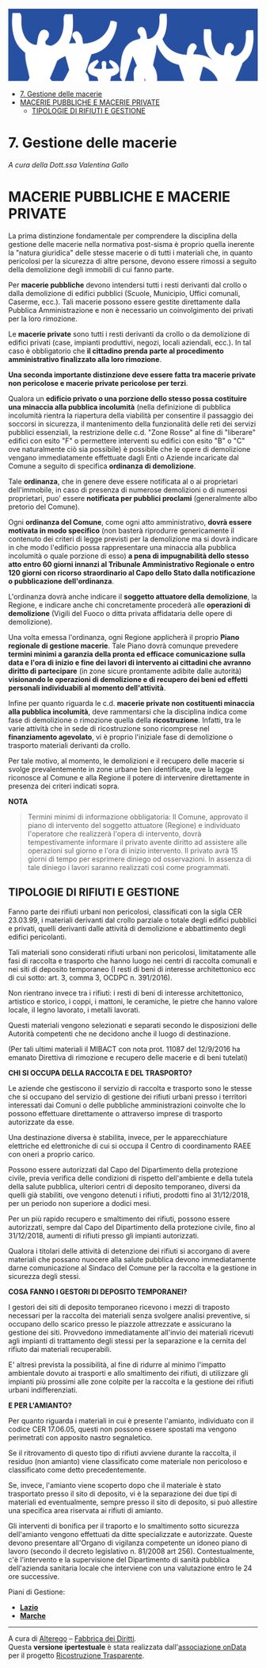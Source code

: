 ![immagine_07_0](./resources/07_0.png)

<!-- TOC -->

- [7. Gestione delle macerie](#7-gestione-delle-macerie)
- [MACERIE PUBBLICHE E MACERIE PRIVATE](#macerie-pubbliche-e-macerie-private)
    - [TIPOLOGIE DI RIFIUTI E GESTIONE](#tipologie-di-rifiuti-e-gestione)

<!-- /TOC -->

# 7. Gestione delle macerie

*A cura della Dott.ssa Valentina Gallo*

# MACERIE PUBBLICHE E MACERIE PRIVATE

La prima distinzione fondamentale per comprendere la disciplina della gestione delle macerie nella normativa post-sisma è proprio quella inerente la "natura giuridica" delle stesse macerie o di tutti i materiali che, in quanto pericolosi per la sicurezza di altre persone, devono essere rimossi a seguito della demolizione degli immobili di cui fanno parte.

Per **macerie pubbliche** devono intendersi tutti i resti derivanti dal crollo o dalla demolizione di edifici pubblici (Scuole, Municipio, Uffici comunali, Caserme, ecc.). Tali macerie possono essere gestite direttamente dalla Pubblica Amministrazione e non è necessario un coinvolgimento dei privati per la loro rimozione.

Le **macerie private** sono tutti i resti derivanti da crollo o da demolizione di edifici privati (case, impianti produttivi, negozi, locali aziendali, ecc.). In tal caso è obbligatorio che **il cittadino prenda parte al procedimento amministrativo finalizzato alla loro rimozione**.

**Una seconda importante distinzione deve essere fatta tra macerie private non pericolose e macerie private pericolose per terzi**.

Qualora un **edificio privato o una porzione dello stesso possa costituire una minaccia alla pubblica incolumità** (nella definizione di pubblica incolumità rientra la riapertura della viabilità per consentire il passaggio dei soccorsi in sicurezza, il mantenimento della funzionalità delle reti dei servizi pubblici essenziali, la restrizione delle c.d. "Zone Rosse" al fine di "liberare" edifici con esito "F" o permettere interventi su edifici con esito "B" o "C" ove naturalmente ciò sia possibile) è possibile che le opere di demolizione vengano immediatamente effettuate dagli Enti o Aziende incaricate dal Comune a seguito di specifica **ordinanza di demolizione**.

Tale **ordinanza**, che in genere deve essere notificata al o ai proprietari dell'immobile, in caso di presenza di numerose demolizioni o di numerosi proprietari, puo' essere **notificata per pubblici proclami** (generalmente albo pretorio del Comune).

Ogni **ordinanza del Comune**, come ogni atto amministrativo, **dovrà essere motivata in modo specifico** (non basterà riprodurre genericamente il contenuto dei criteri di legge previsti per la demolizione ma si dovrà indicare in che modo l'edificio possa rappresentare una minaccia alla pubblica incolumità o quale porzione di esso) **a pena di impugnabilità dello stesso atto entro 60 giorni innanzi al Tribunale Amministrativo Regionale o entro 120 giorni con ricorso straordinario al Capo dello Stato dalla notificazione o pubblicazione dell'ordinanza**.

L'ordinanza dovrà anche indicare il **soggetto attuatore della demolizione**, la Regione, e indicare anche chi concretamente procederà alle **operazioni di demolizione** (Vigili del Fuoco o ditta privata affidataria delle opere di demolizione).

Una volta emessa l'ordinanza, ogni Regione applicherà il proprio **Piano regionale di gestione macerie**. Tale Piano dovrà comunque prevedere **termini minimi a garanzia della pronta ed efficace comunicazione sulla data e l'ora di inizio e fine dei lavori di intervento ai cittadini che avranno diritto di partecipare** (in zone sicure prontamente adibite dalle autorità) **visionando le operazioni di demolizione e di recupero dei beni ed effetti personali individuabili al momento dell'attività**.

Infine per quanto riguarda le c.d. **macerie private non costituenti minaccia alla pubblica incolumità**, deve rammentarsi che la disciplina indica come fase di demolizione o rimozione quella della **ricostruzione**. Infatti, tra le varie attività che in sede di ricostruzione sono ricomprese nel **finanziamento agevolato**, vi è proprio l'iniziale fase di demolizione o trasporto materiali derivanti da crollo.

Per tale motivo, al momento, le demolizioni e il recupero delle macerie si svolge prevalentemente in zone urbane ben identificate, ove la legge riconosce al Comune e alla Regione il potere di intervenire direttamente in presenza dei criteri indicati sopra.

**NOTA**
>Termini minimi di informazione obbligatoria: Il Comune, approvato il piano di intervento del soggetto attuatore (Regione) e individuato l'operatore che realizzerà l'opera di intervento, dovrà tempestivamente informare il privato avente diritto ad assistere alle operazioni sul giorno e l'ora di inizio intervento. Il privato avrà 15 giorni di tempo per esprimere diniego od osservazioni. In assenza di tale diniego i lavori saranno realizzati così come programmati.

## TIPOLOGIE DI RIFIUTI E GESTIONE

Fanno parte dei rifiuti urbani non pericolosi, classificati con la sigla  CER 23.03.99, i materiali derivanti dal crollo parziale o totale degli edifici pubblici e privati, quelli derivanti dalle attività di demolizione e abbattimento degli edifici pericolanti.

Tali materiali sono considerati rifiuti urbani non pericolosi, limitatamente alle fasi di raccolta e trasporto che hanno luogo nei centri di raccolta comunali e nei siti di deposito temporaneo (I resti di beni di interesse architettonico ecc di cui sotto: art. 3, comma 3, OCDPC n. 391/2016).

Non rientrano invece tra i rifiuti: i resti di beni di interesse architettonico, artistico e storico, i coppi, i mattoni, le ceramiche, le pietre che hanno valore locale, il legno lavorato, i metalli lavorati.

Questi materiali vengono selezionati e separati secondo le disposizioni delle Autorità competenti che ne decidono anche il luogo di destinazione.

(Per tali ultimi materiali il MIBACT con nota prot. 11087 del 12/9/2016 ha emanato Direttiva di rimozione e recupero delle macerie e di beni tutelati)

**CHI SI OCCUPA DELLA RACCOLTA E DEL TRASPORTO?**

Le aziende che gestiscono il servizio di raccolta e trasporto sono le stesse che si occupano del servizio di gestione dei rifiuti urbani presso i territori interessati dai Comuni o delle pubbliche amministrazioni coinvolte che lo possono effettuare direttamente o attraverso imprese di trasporto autorizzate da esse.

Una destinazione diversa è stabilita, invece, per le apparecchiature elettriche ed elettroniche di cui si occupa il Centro di coordinamento RAEE con oneri a proprio carico.

Possono essere autorizzati dal Capo del Dipartimento della protezione civile, previa verifica delle condizioni di rispetto dell'ambiente e della tutela della salute pubblica, ulteriori centri di deposito temporaneo, diversi da quelli già stabiliti, ove vengono detenuti i rifiuti, prodotti fino al 31/12/2018, per un periodo non superiore a dodici mesi.

Per un più rapido recupero e smaltimento dei rifiuti, possono essere autorizzati, sempre dal Capo del Dipartimento della protezione civile, fino al 31/12/2018, aumenti di rifiuti presso gli impianti autorizzati.

Qualora i titolari delle attività di detenzione dei rifiuti si accorgano di avere materiali che possano nuocere alla salute pubblica devono immediatamente darne comunicazione al Sindaco del Comune per la raccolta e la gestione in sicurezza degli stessi.

**COSA FANNO I GESTORI DI DEPOSITO TEMPORANEI?**

I gestori dei siti di deposito temporaneo ricevono i mezzi di traposto necessari per la raccolta dei materiali senza svolgere analisi preventive, si occupano dello scarico presso le piazzole attrezzate e assicurano la gestione dei siti. Provvedono immediatamente all'invio dei materiali ricevuti agli impianti di trattamento degli stessi per la separazione e la cernita del rifiuto dai materiali recuperabili.

E' altresì prevista la possibilità, al fine di ridurre al minimo l'impatto ambientale dovuto ai trasporti e allo smaltimento dei rifiuti, di utilizzare gli impianti più prossimi alle zone colpite per la raccolta e la gestione dei rifiuti urbani indifferenziati.

**E PER L'AMIANTO?**

Per quanto riguarda i materiali in cui è presente l'amianto, individuato con il codice CER 17.06.05, questi non possono essere spostati ma vengono perimetrati con apposito nastro segnaletico.

Se il ritrovamento di questo tipo di rifiuti avviene durante la raccolta, il residuo (non amianto) viene classificato come materiale non pericoloso e classificato come detto precedentemente.

Se, invece, l'amianto viene scoperto dopo che il materiale è stato trasportato presso il sito di deposito, vi è la separazione dei due tipi di materiali ed eventualmente, sempre presso il sito di deposito, si può allestire una specifica area riservata ai rifiuti di amianto.

Gli interventi di bonifica per il traporto e lo smaltimento sotto sicurezza dell'amianto vengono effettuati da ditte specializzate e autorizzate. Queste devono presentare all'Organo di vigilanza competente un idoneo piano di lavoro (secondo il decreto legislativo n. 81/2008 art 256).
Contestualmente, c'è l'intervento e la supervisione del Dipartimento di sanità pubblica dell'azienda sanitaria locale che interviene con una valutazione entro le 24 ore successive.

Piani di Gestione:
* [**Lazio**](http://www.regione.lazio.it/binary/rl_main/tbl_documenti/DV_00005_08_06_2017_approvazione_piano_gestione_macerie.pdf)
* [**Marche**](http://www.spazioambiente.org/wp-content/uploads/2017/10/Piano-Macerie.pdf)

---
<footer>
<div id="about">
A cura di <a href="http://www.fabbricadeidiritti.it/" target="_blank">Alterego</a> – <a href="https://www.facebook.com/fabbricadeidiritti/" target="_blank">Fabbrica dei Diritti</a>.<br>
Questa <strong>versione ipertestuale</strong> è stata realizzata dall'<a target="_blank" href="http://ondata.it">associazione onData</a> per il progetto <a target="_blank" href="http://ricostruzionetrasparente.it/">Ricostruzione Trasparente</a>.
</div>
</footer>